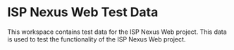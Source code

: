 # ISP Nexus Web Test Data

This workspace contains test data for the ISP Nexus Web project. This data is used to test the functionality of the ISP Nexus Web project.
